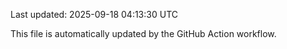 Last updated: 2025-09-18 04:13:30 UTC

This file is automatically updated by the GitHub Action workflow.
